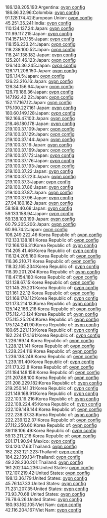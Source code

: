 186.128.205.193:Argentina: [ovpn config](vpn/186_128_205_193.ovpn)  
186.86.32.96:Colombia: [ovpn config](vpn/186_86_32_96.ovpn)  
91.128.174.42:European Union: [ovpn config](vpn/91_128_174_42.ovpn)  
45.251.35.241:India: [ovpn config](vpn/45_251_35_241.ovpn)  
110.134.137.24:Japan: [ovpn config](vpn/110_134_137_24.ovpn)  
111.99.117.215:Japan: [ovpn config](vpn/111_99_117_215.ovpn)  
114.157.147.155:Japan: [ovpn config](vpn/114_157_147_155.ovpn)  
118.156.233.24:Japan: [ovpn config](vpn/118_156_233_24.ovpn)  
118.238.100.52:Japan: [ovpn config](vpn/118_238_100_52.ovpn)  
118.241.138.182:Japan: [ovpn config](vpn/118_241_138_182.ovpn)  
125.201.46.123:Japan: [ovpn config](vpn/125_201_46_123.ovpn)  
126.140.36.245:Japan: [ovpn config](vpn/126_140_36_245.ovpn)  
126.171.208.150:Japan: [ovpn config](vpn/126_171_208_150.ovpn)  
126.1.14.5:Japan: [ovpn config](vpn/126_1_14_5.ovpn)  
126.23.216.16:Japan: [ovpn config](vpn/126_23_216_16.ovpn)  
126.34.156.64:Japan: [ovpn config](vpn/126_34_156_64.ovpn)  
126.79.186.36:Japan: [ovpn config](vpn/126_79_186_36.ovpn)  
147.192.42.22:Japan: [ovpn config](vpn/147_192_42_22.ovpn)  
152.117.167.12:Japan: [ovpn config](vpn/152_117_167_12.ovpn)  
175.100.227.161:Japan: [ovpn config](vpn/175_100_227_161.ovpn)  
180.60.149.128:Japan: [ovpn config](vpn/180_60_149_128.ovpn)  
182.166.47.103:Japan: [ovpn config](vpn/182_166_47_103.ovpn)  
218.46.180.178:Japan: [ovpn config](vpn/218_46_180_178.ovpn)  
219.100.37.109:Japan: [ovpn config](vpn/219_100_37_109.ovpn)  
219.100.37.129:Japan: [ovpn config](vpn/219_100_37_129.ovpn)  
219.100.37.144:Japan: [ovpn config](vpn/219_100_37_144.ovpn)  
219.100.37.16:Japan: [ovpn config](vpn/219_100_37_16.ovpn)  
219.100.37.169:Japan: [ovpn config](vpn/219_100_37_169.ovpn)  
219.100.37.172:Japan: [ovpn config](vpn/219_100_37_172.ovpn)  
219.100.37.176:Japan: [ovpn config](vpn/219_100_37_176.ovpn)  
219.100.37.193:Japan: [ovpn config](vpn/219_100_37_193.ovpn)  
219.100.37.22:Japan: [ovpn config](vpn/219_100_37_22.ovpn)  
219.100.37.223:Japan: [ovpn config](vpn/219_100_37_223.ovpn)  
219.100.37.3:Japan: [ovpn config](vpn/219_100_37_3.ovpn)  
219.100.37.86:Japan: [ovpn config](vpn/219_100_37_86.ovpn)  
219.100.37.87:Japan: [ovpn config](vpn/219_100_37_87.ovpn)  
219.100.37.96:Japan: [ovpn config](vpn/219_100_37_96.ovpn)  
27.94.180.162:Japan: [ovpn config](vpn/27_94_180_162.ovpn)  
58.188.40.68:Japan: [ovpn config](vpn/58_188_40_68.ovpn)  
59.133.158.94:Japan: [ovpn config](vpn/59_133_158_94.ovpn)  
59.138.103.199:Japan: [ovpn config](vpn/59_138_103_199.ovpn)  
60.79.205.206:Japan: [ovpn config](vpn/60_79_205_206.ovpn)  
60.96.74.2:Japan: [ovpn config](vpn/60_96_74_2.ovpn)  
106.249.222.46:Korea Republic of: [ovpn config](vpn/106_249_222_46.ovpn)  
112.133.138.181:Korea Republic of: [ovpn config](vpn/112_133_138_181.ovpn)  
112.166.136.31:Korea Republic of: [ovpn config](vpn/112_166_136_31.ovpn)  
114.205.41.46:Korea Republic of: [ovpn config](vpn/114_205_41_46.ovpn)  
116.124.205.160:Korea Republic of: [ovpn config](vpn/116_124_205_160.ovpn)  
116.36.210.71:Korea Republic of: [ovpn config](vpn/116_36_210_71.ovpn)  
118.32.165.234:Korea Republic of: [ovpn config](vpn/118_32_165_234.ovpn)  
118.39.201.204:Korea Republic of: [ovpn config](vpn/118_39_201_204.ovpn)  
118.47.154.180:Korea Republic of: [ovpn config](vpn/118_47_154_180.ovpn)  
121.138.67.15:Korea Republic of: [ovpn config](vpn/121_138_67_15.ovpn)  
121.145.29.231:Korea Republic of: [ovpn config](vpn/121_145_29_231.ovpn)  
121.161.22.12:Korea Republic of: [ovpn config](vpn/121_161_22_12.ovpn)  
121.169.178.112:Korea Republic of: [ovpn config](vpn/121_169_178_112.ovpn)  
121.173.214.13:Korea Republic of: [ovpn config](vpn/121_173_214_13.ovpn)  
125.142.166.216:Korea Republic of: [ovpn config](vpn/125_142_166_216.ovpn)  
175.112.43.124:Korea Republic of: [ovpn config](vpn/175_112_43_124.ovpn)  
175.115.25.204:Korea Republic of: [ovpn config](vpn/175_115_25_204.ovpn)  
175.124.241.90:Korea Republic of: [ovpn config](vpn/175_124_241_90.ovpn)  
180.65.221.113:Korea Republic of: [ovpn config](vpn/180_65_221_113.ovpn)  
182.224.174.161:Korea Republic of: [ovpn config](vpn/182_224_174_161.ovpn)  
1.226.169.14:Korea Republic of: [ovpn config](vpn/1_226_169_14.ovpn)  
1.228.121.141:Korea Republic of: [ovpn config](vpn/1_228_121_141.ovpn)  
1.228.234.119:Korea Republic of: [ovpn config](vpn/1_228_234_119.ovpn)  
1.236.138.249:Korea Republic of: [ovpn config](vpn/1_236_138_249.ovpn)  
1.239.191.40:Korea Republic of: [ovpn config](vpn/1_239_191_40.ovpn)  
211.173.22.8:Korea Republic of: [ovpn config](vpn/211_173_22_8.ovpn)  
211.184.148.158:Korea Republic of: [ovpn config](vpn/211_184_148_158.ovpn)  
211.207.88.100:Korea Republic of: [ovpn config](vpn/211_207_88_100.ovpn)  
211.208.229.182:Korea Republic of: [ovpn config](vpn/211_208_229_182.ovpn)  
219.250.141.31:Korea Republic of: [ovpn config](vpn/219_250_141_31.ovpn)  
221.149.168.91:Korea Republic of: [ovpn config](vpn/221_149_168_91.ovpn)  
222.103.19.216:Korea Republic of: [ovpn config](vpn/222_103_19_216.ovpn)  
222.108.224.45:Korea Republic of: [ovpn config](vpn/222_108_224_45.ovpn)  
222.109.148.144:Korea Republic of: [ovpn config](vpn/222_109_148_144.ovpn)  
222.238.37.33:Korea Republic of: [ovpn config](vpn/222_238_37_33.ovpn)  
222.239.122.37:Korea Republic of: [ovpn config](vpn/222_239_122_37.ovpn)  
27.112.250.60:Korea Republic of: [ovpn config](vpn/27_112_250_60.ovpn)  
39.118.106.49:Korea Republic of: [ovpn config](vpn/39_118_106_49.ovpn)  
59.13.211.216:Korea Republic of: [ovpn config](vpn/59_13_211_216.ovpn)  
201.171.90.94:Mexico: [ovpn config](vpn/201_171_90_94.ovpn)  
124.120.17.63:Thailand: [ovpn config](vpn/124_120_17_63.ovpn)  
182.232.121.223:Thailand: [ovpn config](vpn/182_232_121_223.ovpn)  
184.22.139.134:Thailand: [ovpn config](vpn/184_22_139_134.ovpn)  
49.228.230.201:Thailand: [ovpn config](vpn/49_228_230_201.ovpn)  
161.202.144.236:United States: [ovpn config](vpn/161_202_144_236.ovpn)  
172.107.219.42:United States: [ovpn config](vpn/172_107_219_42.ovpn)  
198.13.36.179:United States: [ovpn config](vpn/198_13_36_179.ovpn)  
45.76.147.33:United States: [ovpn config](vpn/45_76_147_33.ovpn)  
71.231.207.35:United States: [ovpn config](vpn/71_231_207_35.ovpn)  
73.93.70.68:United States: [ovpn config](vpn/73_93_70_68.ovpn)  
76.78.6.26:United States: [ovpn config](vpn/76_78_6_26.ovpn)  
180.93.162.105:Viet Nam: [ovpn config](vpn/180_93_162_105.ovpn)  
42.116.204.167:Viet Nam: [ovpn config](vpn/42_116_204_167.ovpn)  
